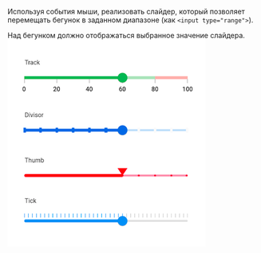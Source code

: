 Используя события мыши, реализовать слайдер, который позволяет перемещать бегунок в заданном диапазоне (как ```<input type="range">```).  
  
Над бегунком должно отображаться выбранное значение слайдера.  
![alt text](https://github.com/avaz-ohunov/IThub-JS-DOM-KT-4/blob/main/Пример.png)
